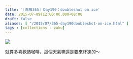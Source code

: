 ```yaml
---
title: '[白狼365] Day190：doubleshot on ice'
date: 2015-07-09T12:00:00.000+08:00
draft: false
aliases: [ "/2015/07/365-day190doubleshot-on-ice.html" ]
tags : [collections - zaku]
---
```


![](/images/zaku190.jpg)

就算多喜歡熱咖啡，這個天氣嘛還是要來杯凍的～
